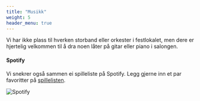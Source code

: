 ```yaml
---
title: "Musikk"
weight: 5
header_menu: true
---
```


Vi har ikke plass til hverken storband eller orkester i festlokalet, men dere er hjertelig velkommen til å dra noen låter på gitar eller piano i salongen.

#### Spotify
Vi snekrer også sammen ei spilleliste på Spotify. Legg gjerne inn et par favoritter på [spillelisten](https://open.spotify.com/playlist/3rSWoPUBO1m8i2m3KHjCpT?si=X53nGeJCSlyain8J9JEzCw&pt=a22ad781fa3d6c1217ed57d74fde8012&pi=e-WITE6-jwREG7).

![Spotify](images/spotify-logo.png)